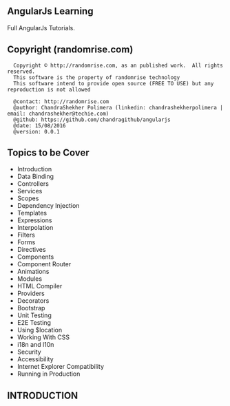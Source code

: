 ## AngularJs Learning
  Full AngularJs Tutorials.

## Copyright (randomrise.com)
      Copyright © http://randomrise.com, as an published work.  All rights reserved.
      This software is the property of randomrise technology
      This software intend to provide open source (FREE TO USE) but any reproduction is not allowed

      @contact: http://randomrise.com 
      @author: ChandraShekher Polimera (linkedin: chandrashekherpolimera | email: chandrashekher@techie.com)
      @github: https://github.com/chandragithub/angularjs
      @date: 15/08/2016
      @version: 0.0.1
 
## Topics to be Cover

- Introduction
- Data Binding
- Controllers
- Services
- Scopes
- Dependency Injection
- Templates
- Expressions
- Interpolation
- Filters
- Forms
- Directives
- Components
- Component Router
- Animations
- Modules
- HTML Compiler
- Providers
- Decorators
- Bootstrap
- Unit Testing
- E2E Testing
- Using $location
- Working With CSS
- i18n and l10n
- Security
- Accessibility
- Internet Explorer Compatibility
- Running in Production

## INTRODUCTION
   

